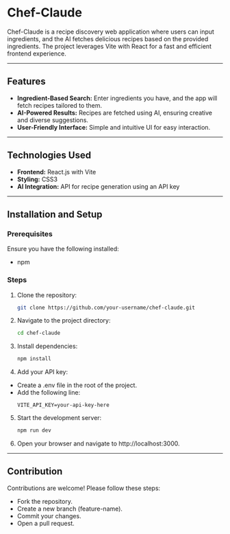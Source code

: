 # Chef-Claude

Chef-Claude is a recipe discovery web application where users can input ingredients, and the AI fetches delicious recipes based on the provided ingredients. The project leverages Vite with React for a fast and efficient frontend experience.

---

## Features

- **Ingredient-Based Search:** Enter ingredients you have, and the app will fetch recipes tailored to them.
- **AI-Powered Results:** Recipes are fetched using AI, ensuring creative and diverse suggestions.
- **User-Friendly Interface:** Simple and intuitive UI for easy interaction.

---

## Technologies Used

- **Frontend:** React.js with Vite
- **Styling:** CSS3
- **AI Integration:** API for recipe generation using an API key

---

## Installation and Setup

### Prerequisites

Ensure you have the following installed:
- npm 

### Steps

1. Clone the repository:
   ```bash
   git clone https://github.com/your-username/chef-claude.git
   ```

2. Navigate to the project directory:
    ```bash
    cd chef-claude
    ```
3. Install dependencies:
    ```bash
    npm install
    ```

4. Add your API key:

- Create a .env file in the root of the project.
- Add the following line:
    ```env
    VITE_API_KEY=your-api-key-here
    ```
5. Start the development server:
    ```bash
    npm run dev
    ```
6. Open your browser and navigate to http://localhost:3000.

---
## Contribution
Contributions are welcome! Please follow these steps:

- Fork the repository.
- Create a new branch (feature-name).
- Commit your changes.
- Open a pull request.

   
